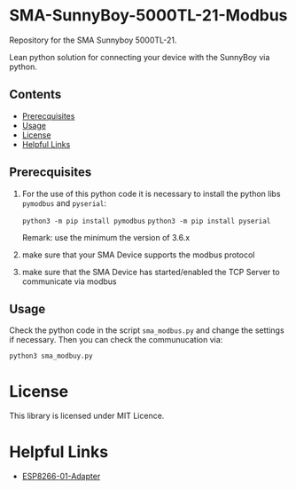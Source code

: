 # SMA-SunnyBoy-5000TL-21-Modbus
Repository for the SMA Sunnyboy 5000TL-21.

Lean python solution for connecting your device with the SunnyBoy via python.

## Contents
* [Prerecquisites](#prerecquisites)
* [Usage](#usage)
* [License](#license)
* [Helpful Links](#helpful-links)

## Prerecquisites
1) For the use of this python code it is necessary to install the python libs `pymodbus` and `pyserial`:

    `python3 -m pip install pymodbus`
    `python3 -m pip install pyserial`
    
    Remark: use the minimum the version of 3.6.x

2) make sure that your SMA Device supports the modbus protocol
3) make sure that the SMA Device has started/enabled the TCP Server to communicate via modbus

## Usage
Check the python code in the script `sma_modbus.py` and change the settings if necessary.
Then you can check the communucation via:

`python3 sma_modbuy.py`

# License
This library is licensed under MIT Licence.

# Helpful Links
* [ESP8266-01-Adapter](https://esp8266-01-adapter.de)
